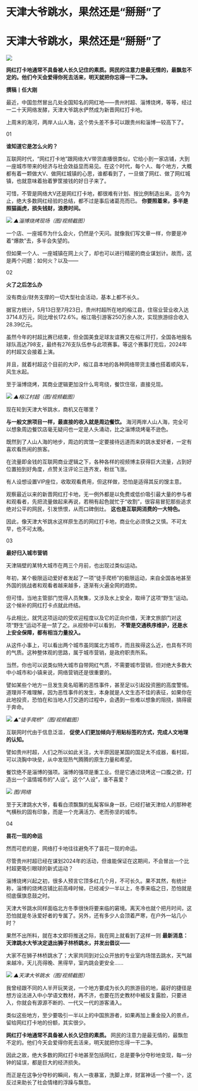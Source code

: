 # 天津大爷跳水，果然还是“掰掰”了

# 天津大爷跳水，果然还是“掰掰”了

![](https://inews.gtimg.com/news_bt/OdKbWlG8rJBZolMT9FoHosTgm3LsH1UU2IIzTxASzxv0oAA/1000)

**网红打卡地通常不具备被人长久记住的素质。网民的注意力是最无情的，最飘忽不定的。他们今天会爱得你死去活来，明天就把你忘得一干二净。**

**撰稿丨任大刚**

最近，中国忽然冒出几处全国知名的网红地——贵州村超、淄博烧烤，等等，经过一二十天网络发酵，天津大爷跳水俨然成为新晋网红打卡地。

上周末的海河，两岸人山人海，这个势头差不多可以跟贵州和淄博一较高下了。

01

**谁知道它是怎么火的？**

互联网时代，“网红打卡地”跟网络大V带货直播很类似，它给小到一家店铺，大到一座城市带来的经济与社会效益显而易见。在这个时代，每个人、每个地方，大概都有着一颗做大V、做网红城镇的心思，谁都看到了，一旦做了网红、做了网红城镇，也就意味着抬着箩筐接钱的好日子来了。

可惜，不管是网络大V还是网红打卡地，都很难有计划、按比例制造出来。迄今为止，绝大多数网红经验的总结，都不过是事后诸葛亮而已。
**你要照着来，多半是照猫画虎，损失钱财，浪费时间。**

![](https://inews.gtimg.com/news_bt/OjvqAcATVxfnGtF_MShIx82Zd5JN0aliJCKx3EV6gRsHkAA/1000)
_▲淄博烧烤现场（图/视频截图）_

一个店、一座城市为什么会火，仍然是个天问。就像我们写文章一样，你要是冲着“爆款”去，多半会失望的。

但如果一个人、一座城镇在网上火了，却也可以进行精密的商业谋划计。故而，这是两个问题：如何火？以及——

02

**火了之后怎么办**

没有商业/财务支撑的一切大型社会活动，基本上都不长久。

据官方统计，5月13日至7月23日，贵州村超所在地的榕江县，住宿业营业收入达3714.8万元，同比增长172.6%。榕江吸引游客250万余人次，实现旅游综合收入28.39亿元。

虽然今年的村超比赛已结束，但全国美食足球友谊赛又在榕江开打，全国各地报名球队高达798支，最终有276支队伍参与此项赛事。等这个赛事打完后，2024年的村超又会接着上演。

并且，就着村超这个目前的大IP，榕江县本地的各种网络带货主播也搭着顺风车，风生水起。

至于淄博烧烤，其商业逻辑更加没什么弯弯绕，餐饮住宿，直接兑现。

![](https://inews.gtimg.com/news_bt/OOG9-FFoA7QZ7n2QNug12dSuxCa5bXoE2AsmjnOImvpTsAA/1000)
_▲榕江村超（图/视频截图）_

现在轮到天津大爷跳水，商机又在哪里？

**与一般文旅项目一样，最直接的收入就是周边餐饮。** 海河两岸人山人海，完全可以想象周边餐饮店毫无疑问也一定是人头涌动，比之淄博烧烤毫不逊色。

既然到了人山人海的地步，周边的宾馆一定要接待远道而来的跳水爱好者，一定有喜欢看热闹的旅客。

在流量即金钱的互联网商业逻辑之下，各种各样的视频博主获得巨大流量，占到好位置拍到好角度，点赞关注评论三连齐发，粉丝飞涨。

有人设想设置VIP座位，收取观看费用，但这样做，恐怕是适得其反的馊主意。

观察最近以来的新晋网红打卡地，无一例外都是以免费或低价吸引最大量的参与者和观看者，先把流量做起来再说，若稍有起色就忙于“收割”，很容易冒犯那些追求绝对公平的网民，引发愤恨，从而口碑倒灶。
**这也是互联网消费的一大特色。**

因此，像天津大爷跳水这样原生态的网红打卡地，商业化必须慎之又慎。不可太早，也不可太晚。

03

**最好归入城市营销**

天津隔壁的某特大城市在两三个月前，也出现过类似运动。

年初，某个极限运动爱好者发起了一项“徒手爬桥”的极限运动，来自全国各地甚至外国的挑战者和观看者越来越多，逐渐有火遍全网的趋势。

但可惜，当地主管部门觉得人员聚集，又涉及水上安全，取缔了这项“野生”运动。这个候补的网红打卡点就此终结。

与此相比，就凭这项运动的受欢迎程度以及它的正向价值，天津文旅部门对这项“野生”运动不是一禁了之。从视频中可以看到，
**不管是交通秩序维护，还是水上安全保障，都有相当力量投入。**

从这件小事上，可以看出两个城市虽同属北方城市，而且挨得这么近，也具有不同的气质。这种整体观的思路，属于城市营销，是政府职责所系。

当然，你也可以说类似特大城市自带网红气质，不需要城市营销，但对绝大多数大中小城市和小镇来说，网络营销还是很重要的。

譬如某些个地方一旦发生臭名昭著的恶性事件，甚至足以引起投资圈的高度警惕。道理并不难理解，因为恶性事件的发生，本身就是人文生态不佳的表征，如果你在此地投资，恐怕在和当地人打交道的过程中，会遇到一些难以想象的阻挠，搞得疲于奔命。

![](https://inews.gtimg.com/news_bt/OH3Ociw5HD7ejVZdFfA8OI0Et40DHzPM6clwRE2bLGJtQAA/1000)
_▲“徒手爬桥”（图/视频截图）_

互联网时代由于信息泛滥， **促使人们更加倾向于用贴标签的方式，完成人文地理的认知。**

譬如贵州村超，人们之所以如此关注，大半原因是某国的国足太不成器，看村超，可以浇胸中块垒，从中发现热气腾腾的原生力量和希望。

餐饮绝不是淄博的强项。淄博的强项是重工业。但是它通过烧烤这一口腹之欲，打造出一个温情城市的“人设”。这个“人设”，谁不喜爱？

![](https://inews.gtimg.com/news_bt/O5f5e5z7bxsJhNVDnDMFNO8fa9flLKqoK_zb95K7A30wMAA/1000)
_图/网络_

至于天津跳水大爷，看看白须飘飘的虬髯客纵身一跃，已经打破天津给人的那种老气横秋的固有印象，而是一个充满活力、老而弥坚的城市。

04

**昙花一现的命运**

然而可悲的是，网络打卡地往往避免不了昙花一现的命运。

尽管贵州村超已经在谋划2024年的活动，但谁能保证在这期间，不会冒出一个比村超更吸引眼球的新式运动？

淄博烧烤兴起之初，很多人预言它顶多红几个月，不可长久。果不其然，有统计称，淄博的烧烤店铺比前高峰时候，已经减少一半以上，冬季来临之日，恐怕就是彻底偃旗息鼓之时。

天津大爷跳水同样面临北方冬季很快将要来临的窘境。离天冷也就个把月时间，这恐怕就是冬泳爱好者的专属了。另外，还有多少人会顶着严寒，在户外一站几小时？

果然不出所料，就在本文即将推送之际，我在网上就看到了这样一则 **最新消息：天津跳水大爷决定退出狮子林桥跳水，并发出倡议——**

大家不在狮子林桥跳水了；大家共同到对公众开放的专业室内场馆去跳水，天气越来越冷，天儿亮得晚、黑得早，室内跳会更安全……

![](https://inews.gtimg.com/news_bt/O8-_KN0MPrH66Rl2YdePwEVVEj0D8cKQxM1IOlA68ygUYAA/1000)
_▲天津大爷跳水（图/视频截图）_

我曾经跟不同的人半开玩笑说，一个地方要成为长久的旅游目的地，最好的捷径是想方设法进入中小学语文教材，再不济，也要在历史教材中被反复露脸，只要进入，你就会有源源不断的、一代又一代的游客涌入。

类似这些地方，至少要吸引一半以上的中国旅游者，如果再加上重金投入的景点，留给网红打卡地的份额，其实很少。

**网红打卡地通常不具备被人长久记住的素质。** 网民的注意力是最无情的，最飘忽不定的。他们今天会爱得你死去活来，明天就把你忘得一干二净。

因此之故，绝大多数的网红打卡地甚至包括网红，总是要争分夺秒地变现，每一分钟的延误，都是巨大的经济损失。

而正是在这争分夺秒的瞬间，有人一夜暴富，洗脚上岸，财富神话一个接一个，这反过来助长了社会情绪的浮躁与飘忽。

